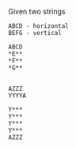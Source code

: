 Given two strings

```
ABCD - horizontal
BEFG - vertical

ABCD
*E**
*F**
*G**


AZZZ
YYYYA

Y***
Y***
Y***
Y***
AZZZ
```
